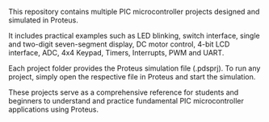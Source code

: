 This repository contains multiple PIC microcontroller projects designed and simulated in Proteus.

It includes practical examples such as LED blinking, switch interface, single and two-digit seven-segment display, DC motor control, 4-bit LCD interface, ADC, 4x4 Keypad, Timers, Interrupts, PWM and UART.

Each project folder provides the Proteus simulation file (.pdsprj). To run any project, simply open the respective file in Proteus and start the simulation.

These projects serve as a comprehensive reference for students and beginners to understand and practice fundamental PIC microcontroller applications using Proteus.

